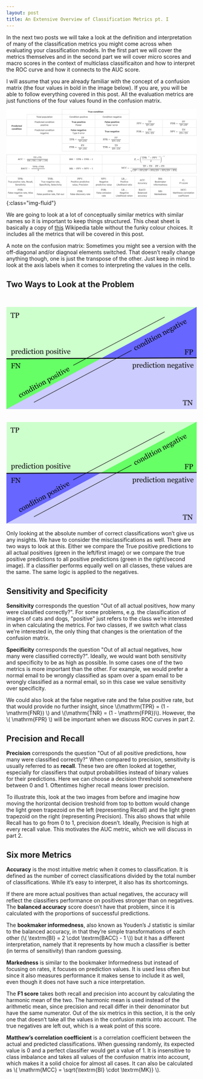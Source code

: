 ```yaml
---
layout: post
title: An Extensive Overview of Classification Metrics pt. I
---
```


In the next two posts we will take a look at the definition and interpretation of many of the classification metrics you might come across when evaluating your classification models. In the first part we will cover the metrics themselves and in the second part we will cover micro scores and macro scores in the context of multiclass classificaiton and how to interpret the ROC curve and how it connects to the AUC score.

I will assume that you are already familiar with the concept of a confusion matrix (the four values in bold in the image below). If you are, you will be able to follow everything covered in this post. All the evaluation metrics are just functions of the four values found in the confusion matrix.

<!-- <img src="img/wiki_table.jpg" class="img-fluid"> -->
![wiki-table](/img/wiki_table.jpg){:class="img-fluid"}

We are going to look at a lot of conceptually similar metrics with similar names so it is important to keep things structured. This cheat sheet is basically a copy of <a href="https://en.wikipedia.org/wiki/Precision_and_recall#Definition_(classification_context)">this</a> Wikipedia table without the funky colour choices. It includes all the metrics that will be covered in this post.
<!-- You can download the html table here. -->

A note on the confusion matrix: Sometimes you might see a version with the off-diagonal and/or diagnoal elements switched. That doesn’t really change anything though, one is just the transpose of the other. Just keep in mind to look at the axis labels when it comes to interpreting the values in the cells.

## Two Ways to Look at the Problem

<div class="row">
    <div class="col-md-6" style="padding-top: 30px;">
        <img src="/img/cm_box_right.jpg" class="img-fluid">
    </div>
    <div class="col-md-6" style="padding-top: 30px;">
        <img src="/img/cm_box_left.jpg" class="img-fluid">
    </div>
</div>

Only looking at the absolute number of correct classifications won’t give us any insights. We have to consider the misclassifications as well. There are two ways to look at this. Either we compare the True positive predictions to all actual positives (green in the left/first image) or we compare the true positive predictions to all positive predictions (green in the right/second image). If a classifier performs equally well on all classes, these values are the same. The same logic is applied to the negatives.

## Sensitivity and Specificity

<b>Sensitivity</b> corresponds the question "Out of all actual positives, how many were classified correctly?". For some problems, e.g. the classification of images of cats and dogs, "positive" just refers to the class we’re interested in when calculating the metrics. For two classes, if we switch what class we’re interested in, the only thing that changes is the orientation of the confusion matrix.

<b>Specificity</b> corresponds the question "Out of all actual negatives, how many were classified correctly?". Ideally, we would want both sensitivity  and specificity to be as high as possible. In some cases one of the two metrics is more important than the other. For example, we would prefer a normal email to be wrongly classified as spam over a spam email to be wrongly classified as a normal email, so in this case we value sensitivity over specificity.

<p>
We could also look at the false negative rate and the false positive rate, but that would provide no further insight, since \(\mathrm{TPR} = (1 - \mathrm{FNR}) \) and \(\mathrm{TNR} = (1 - \mathrm{FPR})\). However, the \( \mathrm{FPR} \) will be important when we discuss ROC curves in part 2.
</p>

## Precision and Recall

<b>Precision</b> corresponds the question "Out of all positive predictions, how many were classified correctly?" When compared to precision, sensitivity is usually referred to as <b>recall</b>. These two are often looked at together, especially for classifiers that output probabilities instead of binary values for their predictions. Here we can choose a decision threshold somewhere between 0 and 1. Oftentimes higher recall means lower precision.

To illustrate this, look at the two images from before and imagine how moving the horizontal decision treshold from top to bottom would change the light green trapezoid on the left (representing Recall) and the light green trapezoid on the right (representing Precision). This also shows that while Recall has to go from 0 to 1, precision doesn’t. Ideally, Precision is high at every recall value. This motivates the AUC metric, which we will discuss in part 2.


## Six more Metrics

<b>Accuracy</b> is the most intuitive metric when it comes to classification. It is defined as the number of correct classifications divided by the total number of classifications. While it’s easy to interpret, it also has its shortcomings.

If there are more actual positives than actual negatives, the accuracy will reflect the classifiers performance on positives stronger than on negatives. The <b>balanced accuracy</b> score doesn’t have that problem, since it is calculated with the proportions of successful predictions.

<p>
The <b>bookmaker informedness</b>, also known as Youden’s J statistic is similar to the balanced accuracy, in that they’re simple transformations of each other (\( \textrm{BI} = 2 \cdot \textrm{BACC} - 1 \)) but it has a different interpretation, namely that it represents by how much a classifier is better (in terms of sensitivity) than random guessing.
</p>

<b>Markedness</b> is similar to the bookmaker Informedness but instead of focusing on rates, it focuses on prediction values. It is used less often but since it also measures performance it makes sense to include it as well, even though it does not have such a nice interpretation.

The <b>F1 score</b> takes both recall and precision into account by calculating the harmonic mean of the two. The harmonic mean is used instead of the arithmetic mean, since precision and recall differ in their denominator but have the same numerator. Out of the six metrics in this section, it is the only one that doesn’t take all the values in the confusion matrix into account. The true negatives are left out, which is a weak point of this score.

<p>
<b>Matthew’s correlation coefficient</b> is a correlation coefficient between the actual and predicted classifications. When guessing randomly, its expected value is 0 and a perfect classifier would get a value of 1. It is insensitive to class imbalance and takes all values of the confusion matrix into account, which makes it a solid choice for almost all cases. It can also be calculated as \( \mathrm{MCC} = \sqrt{\textrm{BI} \cdot \textrm{MK}} \).
</p>